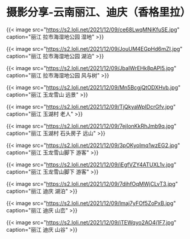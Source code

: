 # 摄影分享-云南丽江、迪庆（香格里拉）


{{< image src="https://s2.loli.net/2021/12/09/ce68LwqMNiKfuSE.jpg" caption="丽江 拉市海湿地公园 湿地" >}}

{{< image src="https://s2.loli.net/2021/12/09/JouUM4EGpHd6mZI.jpg" caption="丽江 拉市海湿地公园 湖泊" >}}

{{< image src="https://s2.loli.net/2021/12/09/JbaIWrEHk8pAPl5.jpg" caption="丽江 拉市海湿地公园 风与树" >}}

{{< image src="https://s2.loli.net/2021/12/09/Mn5BcgjQtODXHvb.jpg" caption="丽江 玉龙雪山 远景" >}}

{{< image src="https://s2.loli.net/2021/12/09/TjQkyaWpIDcrGfv.jpg" caption="丽江 玉湖村 老人" >}}

{{< image src="https://s2.loli.net/2021/12/09/7ejIonKkRhJmb9q.jpg" caption="丽江 玉湖村 石头房子 远山" >}}

{{< image src="https://s2.loli.net/2021/12/09/3pOKyolmq1wzEG2.jpg" caption="丽江 玉龙雪山脚下 游客" >}}

{{< image src="https://s2.loli.net/2021/12/09/iEgfVZY4ATUXL1v.jpg" caption="丽江 玉龙雪山脚下 游客" >}}

{{< image src="https://s2.loli.net/2021/12/09/7dihfOqMWjCLvT3.jpg" caption="丽江 迪庆 湖泊" >}}

{{< image src="https://s2.loli.net/2021/12/09/lmaj7yFOf5ZoPxB.jpg" caption="丽江 迪庆 山峦" >}}

{{< image src="https://s2.loli.net/2021/12/09/iTEWqyo2AO4j1F7.jpg" caption="丽江 迪庆 山谷" >}}



